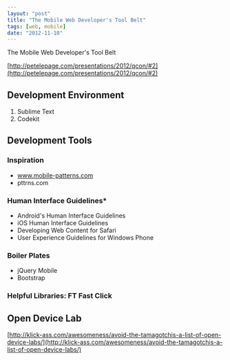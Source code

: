 ```yaml
---
layout: "post"
title: "The Mobile Web Developer's Tool Belt"
tags: [web, mobile]
date: "2012-11-10"
---
```


The Mobile Web Developer's Tool Belt

[http://petelepage.com/presentations/2012/qcon/#2](http://petelepage.com/presentations/2012/qcon/#2)

## Development Environment

1. Sublime Text
2. Codekit

## Development Tools

### Inspiration

- www.mobile-patterns.com
- pttrns.com

### Human Interface Guidelines*

- Android's Human Interface Guidelines
- iOS Human Interface Guidelines
- Developing Web Content for Safari
- User Experience Guidelines for Windows Phone

### Boiler Plates

- jQuery Mobile
- Bootstrap

### Helpful Libraries: FT Fast Click

## Open Device Lab

[http://klick-ass.com/awesomeness/avoid-the-tamagotchis-a-list-of-open-device-labs/](http://klick-ass.com/awesomeness/avoid-the-tamagotchis-a-list-of-open-device-labs/)